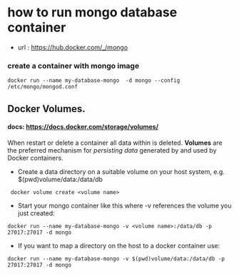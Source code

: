 # how to run mongo database container

- url : https://hub.docker.com/_/mongo

### create a container with mongo image
``````
docker run --name my-database-mongo  -d mongo --config /etc/mongo/mongod.conf
``````

## Docker Volumes.
#### docs: https://docs.docker.com/storage/volumes/
When restart or delete a container all data within is deleted.
 **Volumes** are the preferred mechanism for *persisting data* generated by and used by Docker containers.
- Create a data directory on a suitable volume on your host system, e.g. $(pwd)volume/data:/data/db
``````
 docker volume create <volume name>
``````
- Start your mongo container like this where -v references the volume you just created:

``````
docker run --name my-database-mongo -v <volume name>:/data/db -p 27017:27017 -d mongo
``````
- If you want to map a directory on the host to a docker container use:
``````
docker run --name my-database-mongo -v $(pwd)volume/data:/data/db -p 27017:27017 -d mongo
``````